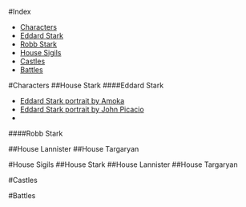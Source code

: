#Index
* [Characters](#characters)
 * [Eddard Stark](####eddard-stark)
 * [Robb Stark](####robb-stark)
* [House Sigils](#house-sigils)
* [Castles](#castles)
* [Battles](#battles)

 

#Characters
##House Stark
####Eddard Stark
   * [Eddard Stark portrait by Amoka](http://awoiaf.westeros.org/index.php/File:Eddard_Amoka.jpg)
   * [Eddard Stark portrait by John Picacio](http://awoiaf.westeros.org/index.php/File:John_Picacio_Ned_Stark.jpg)
   * 
   

####Robb Stark


##House Lannister
##House Targaryan

#House Sigils
##House Stark
##House Lannister
##House Targaryan

#Castles

#Battles

